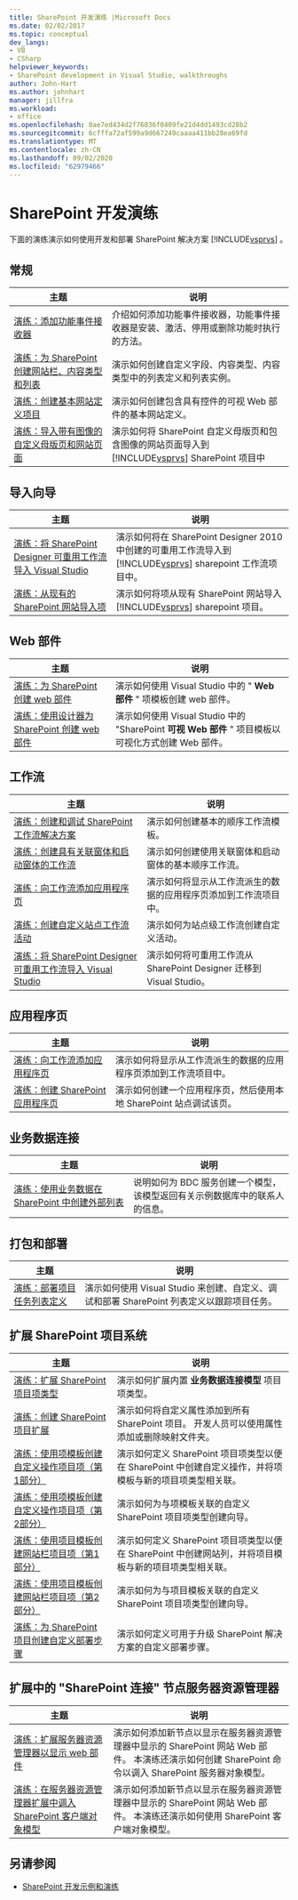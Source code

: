 ```yaml
---
title: SharePoint 开发演练 |Microsoft Docs
ms.date: 02/02/2017
ms.topic: conceptual
dev_langs:
- VB
- CSharp
helpviewer_keywords:
- SharePoint development in Visual Studio, walkthroughs
author: John-Hart
ms.author: johnhart
manager: jillfra
ms.workload:
- office
ms.openlocfilehash: 0ae7ed434d2f76036f0409fe21d4dd1493cd28b2
ms.sourcegitcommit: 6cfffa72af599a9d667249caaaa411bb28ea69fd
ms.translationtype: MT
ms.contentlocale: zh-CN
ms.lasthandoff: 09/02/2020
ms.locfileid: "62979466"
---
```

# <a name="sharepoint-development-walkthroughs"></a>SharePoint 开发演练
  下面的演练演示如何使用开发和部署 SharePoint 解决方案 [!INCLUDE[vsprvs](../sharepoint/includes/vsprvs-md.md)] 。

## <a name="general"></a>常规

|主题|说明|
|-----------|-----------------|
|[演练：添加功能事件接收器](../sharepoint/walkthrough-add-feature-event-receivers.md)|介绍如何添加功能事件接收器，功能事件接收器是安装、激活、停用或删除功能时执行的方法。|
|[演练：为 SharePoint 创建网站栏、内容类型和列表](../sharepoint/walkthrough-create-a-site-column-content-type-and-list-for-sharepoint.md)|演示如何创建自定义字段、内容类型、内容类型中的列表定义和列表实例。|
|[演练：创建基本网站定义项目](../sharepoint/walkthrough-create-a-basic-site-definition-project.md)|演示如何创建包含具有控件的可视 Web 部件的基本网站定义。|
|[演练：导入带有图像的自定义母版页和网站页面](../sharepoint/walkthrough-import-a-custom-master-page-and-site-page-with-an-image.md)|演示如何将 SharePoint 自定义母版页和包含图像的网站页面导入到 [!INCLUDE[vsprvs](../sharepoint/includes/vsprvs-md.md)] SharePoint 项目中|

## <a name="import-wizard"></a>导入向导

|主题|说明|
|-----------|-----------------|
|[演练：将 SharePoint Designer 可重用工作流导入 Visual Studio](../sharepoint/walkthrough-import-a-sharepoint-designer-reusable-workflow-into-visual-studio.md)|演示如何将在 SharePoint Designer 2010 中创建的可重用工作流导入到 [!INCLUDE[vsprvs](../sharepoint/includes/vsprvs-md.md)] sharepoint 工作流项目中。|
|[演练：从现有的 SharePoint 网站导入项](../sharepoint/walkthrough-import-items-from-an-existing-sharepoint-site.md)|演示如何将项从现有 SharePoint 网站导入 [!INCLUDE[vsprvs](../sharepoint/includes/vsprvs-md.md)] sharepoint 项目。|

## <a name="web-parts"></a>Web 部件

|主题|说明|
|-----------|-----------------|
|[演练：为 SharePoint 创建 web 部件](../sharepoint/walkthrough-creating-a-web-part-for-sharepoint.md)|演示如何使用 Visual Studio 中的 " **Web 部件** " 项模板创建 web 部件。|
|[演练：使用设计器为 SharePoint 创建 web 部件](../sharepoint/walkthrough-creating-a-web-part-for-sharepoint-by-using-a-designer.md)|演示如何使用 Visual Studio 中的 "SharePoint **可视 Web 部件** " 项目模板以可视化方式创建 Web 部件。|

## <a name="workflows"></a>工作流

|主题|说明|
|-----------|-----------------|
|[演练：创建和调试 SharePoint 工作流解决方案](../sharepoint/walkthrough-creating-and-debugging-a-sharepoint-workflow-solution.md)|演示如何创建基本的顺序工作流模板。|
|[演练：创建具有关联窗体和启动窗体的工作流](../sharepoint/walkthrough-creating-a-workflow-with-association-and-initiation-forms.md)|演示如何创建使用关联窗体和启动窗体的基本顺序工作流。|
|[演练：向工作流添加应用程序页](../sharepoint/walkthrough-add-an-application-page-to-a-workflow.md)|演示如何将显示从工作流派生的数据的应用程序页添加到工作流项目中。|
|[演练：创建自定义站点工作流活动](../sharepoint/walkthrough-create-a-custom-site-workflow-activity.md)|演示如何为站点级工作流创建自定义活动。|
|[演练：将 SharePoint Designer 可重用工作流导入 Visual Studio](../sharepoint/walkthrough-import-a-sharepoint-designer-reusable-workflow-into-visual-studio.md)|演示如何将可重用工作流从 SharePoint Designer 迁移到 Visual Studio。|

## <a name="application-pages"></a>应用程序页

|主题|说明|
|-----------|-----------------|
|[演练：向工作流添加应用程序页](../sharepoint/walkthrough-add-an-application-page-to-a-workflow.md)|演示如何将显示从工作流派生的数据的应用程序页添加到工作流项目中。|
|[演练：创建 SharePoint 应用程序页](../sharepoint/walkthrough-creating-a-sharepoint-application-page.md)|演示如何创建一个应用程序页，然后使用本地 SharePoint 站点调试该页。|

## <a name="business-data-connectivity"></a>业务数据连接

|主题|说明|
|-----------|-----------------|
|[演练：使用业务数据在 SharePoint 中创建外部列表](../sharepoint/walkthrough-creating-an-external-list-in-sharepoint-by-using-business-data.md)|说明如何为 BDC 服务创建一个模型，该模型返回有关示例数据库中的联系人的信息。|

## <a name="packaging-and-deployment"></a>打包和部署

|主题|说明|
|-----------|-----------------|
|[演练：部署项目任务列表定义](../sharepoint/walkthrough-deploying-a-project-task-list-definition.md)|演示如何使用 Visual Studio 来创建、自定义、调试和部署 SharePoint 列表定义以跟踪项目任务。|

## <a name="extend-the-sharepoint-project-system"></a>扩展 SharePoint 项目系统

|主题|说明|
|-----------|-----------------|
|[演练：扩展 SharePoint 项目项类型](../sharepoint/walkthrough-extending-a-sharepoint-project-item-type.md)|演示如何扩展内置 **业务数据连接模型** 项目项类型。|
|[演练：创建 SharePoint 项目扩展](../sharepoint/walkthrough-creating-a-sharepoint-project-extension.md)|演示如何将自定义属性添加到所有 SharePoint 项目。 开发人员可以使用属性添加或删除映射文件夹。|
|[演练：使用项模板创建自定义操作项目项（第1部分）](../sharepoint/walkthrough-creating-a-custom-action-project-item-with-an-item-template-part-1.md)|演示如何定义 SharePoint 项目项类型以便在 SharePoint 中创建自定义操作，并将项模板与新的项目项类型相关联。|
|[演练：使用项模板创建自定义操作项目项（第2部分）](../sharepoint/walkthrough-creating-a-custom-action-project-item-with-an-item-template-part-2.md)|演示如何为与项模板关联的自定义 SharePoint 项目项类型创建向导。|
|[演练：使用项目模板创建网站栏项目项（第1部分）](../sharepoint/walkthrough-creating-a-site-column-project-item-with-a-project-template-part-1.md)|演示如何定义 SharePoint 项目项类型以便在 SharePoint 中创建网站列，并将项目模板与新的项目项类型相关联。|
|[演练：使用项目模板创建网站栏项目项（第2部分）](../sharepoint/walkthrough-creating-a-site-column-project-item-with-a-project-template-part-2.md)|演示如何为与项目模板关联的自定义 SharePoint 项目项类型创建向导。|
|[演练：为 SharePoint 项目创建自定义部署步骤](../sharepoint/walkthrough-creating-a-custom-deployment-step-for-sharepoint-projects.md)|演示如何定义可用于升级 SharePoint 解决方案的自定义部署步骤。|

## <a name="extend-the-sharepoint-connections-node-in-server-explorer"></a>扩展中的 "SharePoint 连接" 节点服务器资源管理器

|主题|说明|
|-----------|-----------------|
|[演练：扩展服务器资源管理器以显示 web 部件](../sharepoint/walkthrough-extending-server-explorer-to-display-web-parts.md)|演示如何添加新节点以显示在服务器资源管理器中显示的 SharePoint 网站 Web 部件。 本演练还演示如何创建 SharePoint 命令以调入 SharePoint 服务器对象模型。|
|[演练：在服务器资源管理器扩展中调入 SharePoint 客户端对象模型](../sharepoint/walkthrough-calling-into-the-sharepoint-client-object-model-in-a-server-explorer-extension.md)|演示如何添加新节点以显示在服务器资源管理器中显示的 SharePoint 网站 Web 部件。 本演练还演示如何使用 SharePoint 客户端对象模型。|

## <a name="see-also"></a>另请参阅
- [SharePoint 开发示例和演练](../sharepoint/sharepoint-development-samples-and-walkthroughs.md)
